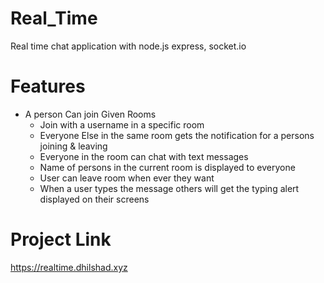 # Real_Time
Real time chat application with node.js express, socket.io

# Features

- A person Can join Given Rooms
  - Join with a username in a specific room  
  - Everyone Else in the same room gets the notification for a persons joining & leaving
  - Everyone in the room can chat with text messages
  - Name of persons in the current room is displayed to everyone
  - User can leave room when ever they want
  - When a user types the message others will get the typing alert displayed on their screens

# Project Link

https://realtime.dhilshad.xyz
